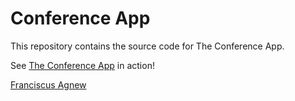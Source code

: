Conference App
==============

This repository contains the source code for The Conference App.


See [The Conference App](https://franciscusagnew.github.io/conference-app/) in action!

[Franciscus Agnew](http://www.franciscusagnew.com)
